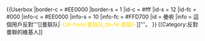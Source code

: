 {{Userbox
  |border-c = #EE0000
  |border-s = 1
  |id-c     = #fff
  |id-s     = 12
  |id-fc    = #000
  |info-c   = #EE0000
  |info-s   = 10
  |info-fc  = #FFD700
  |id       = <s>曼农</s>
  |info     = 這個用戶反對'''[[曼联队|<span style="color:#FFD700;">-{zh-hans:曼联队;zh-hk:曼聯}-</span>]]'''。
}}
[[Category:反對曼聯的維基人]]